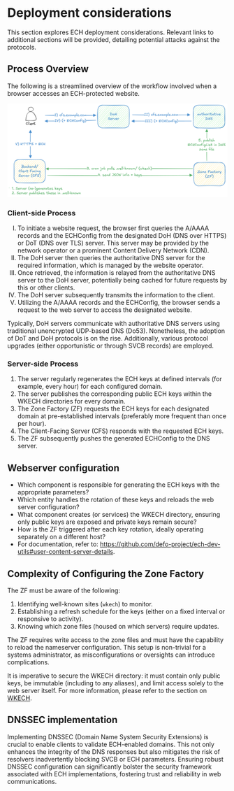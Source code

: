 # Deployment considerations

This section explores ECH deployment considerations. Relevant links to additional sections will be provided, detailing potential attacks against the protocols.

## Process Overview

The following is a streamlined overview of the workflow involved when a browser accesses an ECH-protected website.


![WKECH flow](wkech-flow.png)

### Client-side Process

<ol>
<li style="list-style: upper-roman;">To initiate a website request, the browser first queries the A/AAAA records and the ECHConfig from the designated DoH (DNS over HTTPS) or DoT (DNS over TLS) server. This server may be provided by the network operator or a prominent Content Delivery Network (CDN).</li>
<li style="list-style: upper-roman;">The DoH server then queries the authoritative DNS server for the required information, which is managed by the website operator.</li>
<li style="list-style: upper-roman;">Once retrieved, the information is relayed from the authoritative DNS server to the DoH server, potentially being cached for future requests by this or other clients.</li>
<li style="list-style: upper-roman;">The DoH server subsequently transmits the information to the client.</li>
<li style="list-style: upper-roman;">Utilizing the A/AAAA records and the ECHConfig, the browser sends a request to the web server to access the designated website.</li>
</ol>

Typically, DoH servers communicate with authoritative DNS servers using traditional unencrypted UDP-based DNS (Do53). Nonetheless, the adoption of DoT and DoH protocols is on the rise. Additionally, various protocol upgrades (either opportunistic or through SVCB records) are employed.

### Server-side Process

1. The server regularly regenerates the ECH keys at defined intervals (for example, every hour) for each configured domain.
2. The server publishes the corresponding public ECH keys within the WKECH directories for every domain.
3. The Zone Factory (ZF) requests the ECH keys for each designated domain at pre-established intervals (preferably more frequent than once per hour).
4. The Client-Facing Server (CFS) responds with the requested ECH keys.
5. The ZF subsequently pushes the generated ECHConfig to the DNS server.

## Webserver configuration

- Which component is responsible for generating the ECH keys with the appropriate parameters?
- Which entity handles the rotation of these keys and reloads the web server configuration?
- What component creates (or services) the WKECH directory, ensuring only public keys are exposed and private keys remain secure?
- How is the ZF triggered after each key rotation, ideally operating separately on a different host?
- For documentation, refer to: https://github.com/defo-project/ech-dev-utils#user-content-server-details.

## Complexity of Configuring the Zone Factory

The ZF must be aware of the following:

1. Identifying well-known sites (`wkech`) to monitor.
2. Establishing a refresh schedule for the keys (either on a fixed interval or responsive to activity).
3. Knowing which zone files (housed on which servers) require updates.

The ZF requires write access to the zone files and must have the capability to reload the nameserver configuration. This setup is non-trivial for a systems administrator, as misconfigurations or oversights can introduce complications.

It is imperative to secure the WKECH directory: it must contain only public keys, be immutable (including to any aliases), and limit access solely to the web server itself. For more information, please refer to the section on [WKECH](../../weaknesses/wkech).

## DNSSEC implementation

Implementing DNSSEC (Domain Name System Security Extensions) is crucial to enable clients to validate ECH-enabled domains. This not only enhances the integrity of the DNS responses but also mitigates the risk of resolvers inadvertently blocking SVCB or ECH parameters. Ensuring robust DNSSEC configuration can significantly bolster the security framework associated with ECH implementations, fostering trust and reliability in web communications.
